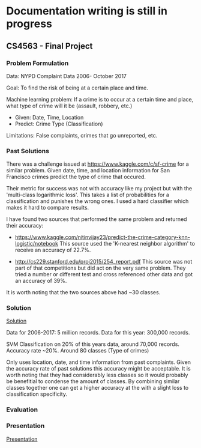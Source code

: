 # Documentation writing is still in progress
## CS4563 - Final Project

### Problem Formulation
Data:	NYPD Complaint Data 2006- October 2017

Goal: 	To find the risk of being at a certain place and time.

Machine learning problem: 
If a crime is to occur at a certain time and place, what type of crime will it be (assault, robbery, etc.)

* Given: Date, Time, Location
* Predict: Crime Type (Classification)

Limitations: False complaints, crimes that go unreported, etc.

### Past Solutions
There was a challenge issued at https://www.kaggle.com/c/sf-crime for a similar problem. Given date, time, and location information for San Francisco crimes predict the type of crime that occured.

Their metric for success was not with accuracy like my project but with the 'multi-class logarithmic loss'. This takes a list of probabilities for a classification and punishes the wrong ones. I used a hard classifier which makes it hard to compare results.

I have found two sources that performed the same problem and returned their accuracy:

* https://www.kaggle.com/nitinvijay23/predict-the-crime-category-knn-logistic/notebook
This source used the 'K-nearest neighbor algorithm' to receive an accuracy of 22.7%.

* http://cs229.stanford.edu/proj2015/254_report.pdf
This source was not part of that competitions but did act on the very same problem. They tried a number or different test and cross referenced other data and got an accuracy of 39%.

It is worth noting that the two sources above had ~30 classes.

### Solution
[Solution](Crime_Project.ipynb)

Data for 2006-2017: 5 million records.
Data for this year: 300,000 records.

SVM Classification on 20% of this years data, around 70,000 records.
Accuracy rate ~20%. 
Around 80 classes (Type of crimes)

Only uses location, date, and time information from past complaints.
Given the accuracy rate of past solutions this accuracy might be acceptable. It is worth noting that they had considerably less classes so it would probably be benefitial to condense the amount of classes. By combining similar classes together one can get a higher accuracy at the with a slight loss to classification specificity.

### Evaluation

### Presentation
[Presentation](ML_Presentation.pdf)

